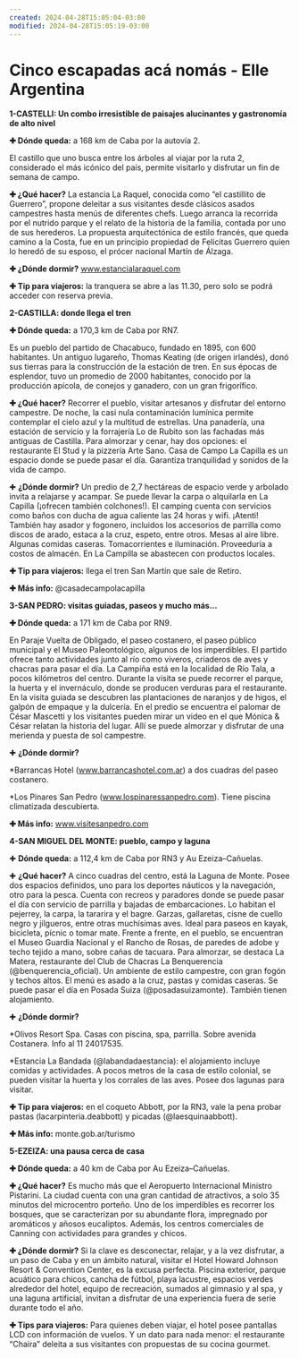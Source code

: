 ```yaml
---
created: 2024-04-28T15:05:04-03:00
modified: 2024-04-28T15:05:19-03:00
---
```


# Cinco escapadas acá nomás - Elle Argentina

**1-CASTELLI: Un combo irresistible de paisajes alucinantes y gastronomía de alto nivel**

**✚ Dónde queda:** a 168 km de Caba por la autovía 2.

El castillo que uno busca entre los árboles al viajar por la ruta 2, considerado el más icónico del país, permite visitarlo y disfrutar un fin de semana de campo.

**✚ ¿Qué hacer?** La estancia La Raquel, conocida como “el castillito de Guerrero”, propone deleitar a sus visitantes desde clásicos asados campestres hasta menús de diferentes chefs. Luego arranca la recorrida por el nutrido parque y el relato de la historia de la familia, contada por uno de sus herederos. La propuesta arquitectónica de estilo francés, que queda camino a la Costa, fue en un principio propiedad de Felicitas Guerrero quien lo heredó de su esposo, el prócer nacional Martín de Álzaga.

**✚ ¿Dónde dormir?** www.estancialaraquel.com

**✚ Tip para viajeros:** la tranquera se abre a las 11.30, pero solo se podrá acceder con reserva previa.

**2-CASTILLA: donde llega el tren**

**✚ Dónde queda:** a 170,3 km de Caba por RN7.

Es un pueblo del partido de Chacabuco, fundado en 1895, con 600 habitantes. Un antiguo lugareño, Thomas Keating (de origen irlandés), donó sus tierras para la construcción de la estación de tren. En sus épocas de esplendor, tuvo un promedio de 2000 habitantes, conocido por la producción apícola, de conejos y ganadero, con un gran frigorífico.

**✚ ¿Qué hacer?** Recorrer el pueblo, visitar artesanos y disfrutar del entorno campestre. De noche, la casi nula contaminación lumínica permite contemplar el cielo azul y la multitud de estrellas. Una panadería, una estación de servicio y la forrajería Lo de Rubito son las fachadas más antiguas de Castilla. Para almorzar y cenar, hay dos opciones: el restaurante El Stud y la pizzería Arte Sano. Casa de Campo La Capilla es un espacio donde se puede pasar el día. Garantiza tranquilidad y sonidos de la vida de campo.

✚ **¿Dónde dormir?** Un predio de 2,7 hectáreas de espacio verde y arbolado invita a relajarse y acampar. Se puede llevar la carpa o alquilarla en La Capilla (¡ofrecen también colchones!). El camping cuenta con servicios como baños con ducha de agua caliente las 24 horas y wifi. ¡Atenti! También hay asador y fogonero, incluidos los accesorios de parrilla como discos de arado, estaca a la cruz, espeto, entre otros. Mesas al aire libre. Algunas comidas caseras. Tomacorrientes e iluminación. Proveeduría a costos de almacén. En La Campilla se abastecen con productos locales.

**✚ Tip para viajeros:** llega el tren San Martín que sale de Retiro.

**✚ Más info:** @casadecampolacapilla

**3-SAN PEDRO: visitas guiadas, paseos y mucho más...**

**✚ Dónde queda:** a 171 km de Caba por RN9.

En Paraje Vuelta de Obligado, el paseo costanero, el paseo público municipal y el Museo Paleontológico, algunos de los imperdibles. El partido ofrece tanto actividades junto al río como viveros, criaderos de aves y chacras para pasar el día. La Campiña está en la localidad de Río Tala, a pocos kilómetros del centro. Durante la visita se puede recorrer el parque, la huerta y el invernáculo, donde se producen verduras para el restaurante. En la visita guiada se descubren las plantaciones de naranjos y de higos, el galpón de empaque y la dulcería. En el predio se encuentra el palomar de César Mascetti y los visitantes pueden mirar un video en el que Mónica & César relatan la historia del lugar. Allí se puede almorzar y disfrutar de una merienda y puesta de sol campestre.

✚ **¿Dónde dormir?**

\*Barrancas Hotel (www.barrancashotel.com.ar) a dos cuadras del paseo costanero.

\*Los Pinares San Pedro (www.lospinaressanpedro.com). Tiene piscina climatizada descubierta.

**✚ Más info:** www.visitesanpedro.com

**4-SAN MIGUEL DEL MONTE: pueblo, campo y laguna**

✚ **Dónde queda:** a 112,4 km de Caba por RN3 y Au Ezeiza–Cañuelas.

✚ **¿Qué hacer?** A cinco cuadras del centro, está la Laguna de Monte. Posee dos espacios definidos, uno para los deportes náuticos y la navegación, otro para la pesca. Cuenta con recreos y paradores donde se puede pasar el día con servicio de parrilla y bajadas de embarcaciones. Lo habitan el pejerrey, la carpa, la tararira y el bagre. Garzas, gallaretas, cisne de cuello negro y jilgueros, entre otras muchísimas aves. Ideal para paseos en kayak, bicicleta, pícnic o tomar mate. Frente a frente, en el pueblo, se encuentran el Museo Guardia Nacional y el Rancho de Rosas, de paredes de adobe y techo tejido a mano, sobre cañas de tacuara. Para almorzar, se destaca La Matera, restaurante del Club de Chacras La Benquerencia (@benquerencia\_oficial). Un ambiente de estilo campestre, con gran fogón y techos altos. El menú es asado a la cruz, pastas y comidas caseras. Se puede pasar el día en Posada Suiza (@posadasuizamonte). También tienen alojamiento.

✚ **¿Dónde dormir?**

\*Olivos Resort Spa. Casas con piscina, spa, parrilla. Sobre avenida Costanera. Info al 11 24017535.

\*Estancia La Bandada (@labandadaestancia): el alojamiento incluye comidas y actividades. A pocos metros de la casa de estilo colonial, se pueden visitar la huerta y los corrales de las aves. Posee dos lagunas para visitar.

**✚ Tip para viajeros:** en el coqueto Abbott, por la RN3, vale la pena probar pastas (lacarpinteria.deabbott) y picadas (@laesquinaabbott).

**✚ Más info:** monte.gob.ar/turismo

**5-EZEIZA: una pausa cerca de casa**

**✚ Dónde queda:** a 40 km de Caba por Au Ezeiza–Cañuelas.

**✚ ¿Qué hacer?** Es mucho más que el Aeropuerto Internacional Ministro Pistarini. La ciudad cuenta con una gran cantidad de atractivos, a solo 35 minutos del microcentro porteño. Uno de los imperdibles es recorrer los bosques, que se caracterizan por su abundante flora, impregnado por aromáticos y añosos eucaliptos. Además, los centros comerciales de Canning con actividades para grandes y chicos.

**✚ ¿Dónde dormir?** Si la clave es desconectar, relajar, y a la vez disfrutar, a un paso de Caba y en un ámbito natural, visitar el Hotel Howard Johnson Resort & Convention Center, es la excusa perfecta. Piscina exterior, parque acuático para chicos, cancha de fútbol, playa lacustre, espacios verdes alrededor del hotel, equipo de recreación, sumados al gimnasio y al spa, y una laguna artificial, invitan a disfrutar de una experiencia fuera de serie durante todo el año.

**✚ Tips para viajeros:** Para quienes deben viajar, el hotel posee pantallas LCD con información de vuelos. Y un dato para nada menor: el restaurante “Chaira” deleita a sus visitantes con propuestas de su cocina gourmet.
